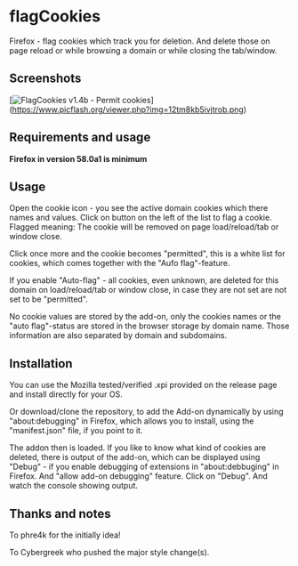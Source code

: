 # flagCookies
Firefox - flag cookies which track you for deletion. And delete those on page reload or while browsing a domain or while closing the tab/window.


## Screenshots

[![FlagCookies v1.4b - Permit cookies](https://www.picflash.org/img/2017/12/25/12tm8kb5ivjtrob.png "Flag Cookies 1.4b")] (https://www.picflash.org/viewer.php?img=12tm8kb5ivjtrob.png)


## Requirements and usage

**Firefox in version 58.0a1 is minimum**

## Usage

Open the cookie icon - you see the active domain cookies which there names and values.
Click on button on the left of the list to flag a cookie. Flagged meaning: The cookie will be removed on page load/reload/tab or window close.

Click once more and the cookie becomes "permitted", this is a white list for cookies, which comes together with the "Aufo flag"-feature.

If you enable "Auto-flag" - all cookies, even unknown, are deleted for this domain on load/reload/tab or window close, in case they are not set are not set to be "permitted".

No cookie values are stored by the add-on, only the cookies names or the "auto flag"-status are stored in the browser storage by domain name. Those information are also separated by domain and subdomains.

## Installation

You can use the Mozilla tested/verified .xpi provided on the release page and install directly for your OS.

Or download/clone the repository, to add the Add-on dynamically by using "about:debugging" in Firefox, which allows you to install, using the "manifest.json" file, if you point to it.

The addon then is loaded. If you like to know what kind of cookies are deleted, there is output of the add-on, which can be displayed using "Debug" - if you enable debugging of extensions in "about:debbuging" in Firefox. And "allow add-on debugging" feature. Click on "Debug". And watch the console showing output.

## Thanks and notes

To phre4k for the initially idea!

To Cybergreek who pushed the major style change(s).
